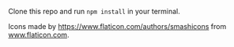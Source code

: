 
Clone this repo and run ```npm install``` in your terminal.

Icons made by https://www.flaticon.com/authors/smashicons from www.flaticon.com.
